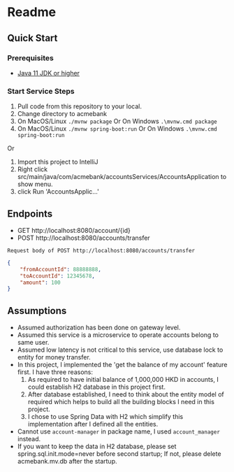 # Readme

## Quick Start

### Prerequisites

* [Java 11 JDK or higher](https://openjdk.java.net/install/)

### Start Service Steps
1. Pull code from this repository to your local.
2. Change directory to acmebank
3. On MacOS/Linux `./mvnw package` Or On Windows `.\mvnw.cmd package`
4. On MacOS/Linux `./mvnw spring-boot:run` Or On Windows `.\mvnw.cmd spring-boot:run`

Or 
1. Import this project to IntelliJ
2. Right click src/main/java/com/acmebank/accountsServices/AccountsApplication to show menu.
3. click Run 'AccountsApplic...'

## Endpoints
* GET http://localhost:8080/account/{id}
* POST http://localhost:8080/accounts/transfer

`Request body of POST http://localhost:8080/accounts/transfer`
```json
{
    "fromAccountId": 88888888,
    "toAccountId": 12345678,
    "amount": 100
}
```
## Assumptions

* Assumed authorization has been done on gateway level.
* Assumed this service is a microservice to operate accounts belong to same user.
* Assumed low latency is not critical to this service, use database lock to entity for money transfer.
* In this project, I implemented the 'get the balance of my account' feature first. I have three reasons:
  1. As required to have initial balance of 1,000,000 HKD in accounts, I could establish H2 database in this project first.
  2. After database established, I need to think about the entity model of required which helps to build all the building blocks I need in this project.
  3. I chose to use Spring Data with H2 which simplify this implementation after I defined all the entities.
* Cannot use `account-manager` in package name, I used `account_manager` instead.
* If you want to keep the data in H2 database, please set spring.sql.init.mode=never before second startup;
If not, please delete acmebank.mv.db after the startup.